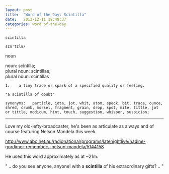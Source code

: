 ```yaml
---
layout: post
title:  "Word of the Day: Scintilla"
date:   2013-12-11 18:49:37
categories: word of-the-day
---
```


`scintilla`

`sɪnˈtɪlə/`

noun

noun: scintilla;<br>
plural noun: scintillae;<br>
plural noun: scintillas


    1.    a tiny trace or spark of a specified quality or feeling.

    "a scintilla of doubt"

    synonyms:	particle, iota, jot, whit, atom, speck, bit, trace, ounce, shred, crumb, morsel, fragment, grain, drop, spot, mite, tittle, jot or tittle, modicum, hint, touch, suggestion, whisper, suspicion;

---

Love my old-lefty-broadcaster, he's been as articulate as always and of course featuring Nelson Mandela this week.

http://www.abc.net.au/radionational/programs/latenightlive/nadine-gordimer-remembers-nelson-mandela/5144158

He used this word approximately as at ~21m:

" .. do you see anyone, anyone! with a **scintilla** of his extraordinary gifts? .. "

